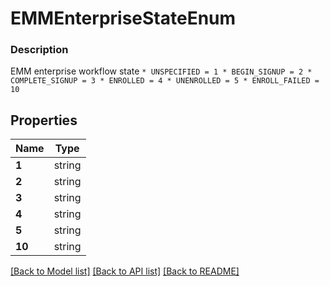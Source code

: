 # EMMEnterpriseStateEnum


### Description

EMM enterprise workflow state ``` * UNSPECIFIED = 1 * BEGIN_SIGNUP = 2 * COMPLETE_SIGNUP = 3 * ENROLLED = 4 * UNENROLLED = 5 * ENROLL_FAILED = 10 ``` 

## Properties
Name | Type
------------ | -------------
**1** | string
**2** | string
**3** | string
**4** | string
**5** | string
**10** | string

[[Back to Model list]](../README.md#documentation-for-models) [[Back to API list]](../README.md#documentation-for-api-endpoints) [[Back to README]](../README.md)


